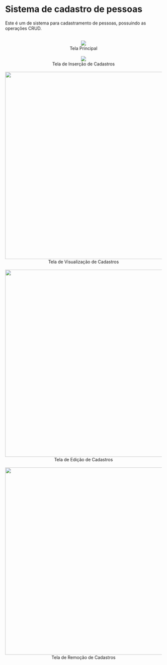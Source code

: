 # Sistema de cadastro de pessoas

Este é um de sistema para cadastramento de pessoas, possuindo as operações CRUD.


<br>
<div align="center">
  <img src="https://user-images.githubusercontent.com/38301852/209893814-1b75cd99-8df6-49b7-a5d0-3da0caf3404a.png"/>
  <br><span style-font = "font-size: xx-small"> Tela Principal</span>
</div>

<br>
<div align="center">
  <img src="https://user-images.githubusercontent.com/38301852/209893935-46b13977-d7de-4f85-a94a-c2eed29bee21.png"/>
  <br><span style-font = "font-size: xx-small"> Tela de Inserção de Cadastros</span>
</div>

<br>
<div align="center">
  <img src="https://user-images.githubusercontent.com/38301852/209893942-3e5ef871-be95-4d31-8158-af09043ea3eb.png" width="600"/>
  <br><span style-font = "font-size: xx-small"> Tela de Visualização de Cadastros</span>
</div>

<br>
<div align="center">
  <img src="https://user-images.githubusercontent.com/38301852/209893947-bbb75042-3a47-4874-acc3-4b964677c980.png" width="600"/>
  <br><span style-font = "font-size: xx-small"> Tela de Edição de Cadastros</span>
</div>

<br>
<div align="center">
  <img src="https://user-images.githubusercontent.com/38301852/209893955-4a569b70-de1d-448d-a2c0-168b3c99e4bd.png" width="600"/>
  <br><span style-font = "font-size: xx-small"> Tela de Remoção de Cadastros</span>
</div>
